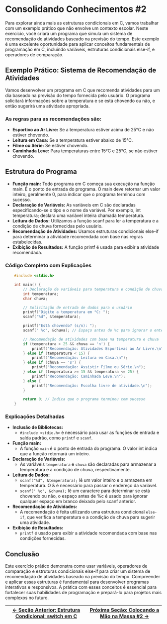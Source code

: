 # Consolidando Conhecimentos #2

Para explorar ainda mais as estruturas condicionais em C, vamos trabalhar com um exemplo prático que não envolve um contexto escolar. Neste exercício, você criará um programa que simula um sistema de recomendação de atividades baseado na previsão do tempo. Este exemplo é uma excelente oportunidade para aplicar conceitos fundamentais de programação em C, incluindo variáveis, estruturas condicionais else-if, e operadores de comparação.

## Exemplo Prático: Sistema de Recomendação de Atividades

Vamos desenvolver um programa em C que recomenda atividades para um dia baseado na previsão do tempo fornecida pelo usuário. O programa solicitará informações sobre a temperatura e se está chovendo ou não, e então sugerirá uma atividade apropriada.

### As regras para as recomendações são:
- **Esportivo ao Ar Livre:** Se a temperatura estiver acima de 25°C e não estiver chovendo.
- **Leitura em Casa:** Se a temperatura estiver abaixo de 15°C.
- **Filme ou Série:** Se estiver chovendo.
- **Caminhada Leve:** Para temperaturas entre 15°C e 25°C, se não estiver chovendo.

## Estrutura do Programa

- **Função main:** Todo programa em C começa sua execução na função main. É o ponto de entrada do programa. O main deve retornar um valor inteiro, geralmente 0, para indicar que o programa terminou com sucesso.
- **Declaração de Variáveis:** As variáveis em C são declaradas especificando-se o tipo e o nome da variável. Por exemplo, int temperatura; declara uma variável inteira chamada temperatura.
- **Leitura de Dados:** Utilizamos a função scanf para ler a temperatura e a condição de chuva fornecidas pelo usuário.
- **Recomendação de Atividades:** Usamos estruturas condicionais else-if para determinar a atividade recomendada com base nas regras estabelecidas.
- **Exibição de Resultados:** A função printf é usada para exibir a atividade recomendada.

### Código Completo com Explicações
```c
    #include <stdio.h>

    int main() {
        // Declaração de variáveis para temperatura e condição de chuva
        int temperatura;
        char chuva;

        // Solicitação de entrada de dados para o usuário
        printf("Digite a temperatura em °C: ");
        scanf("%d", &temperatura);

        printf("Está chovendo? (s/n): ");
        scanf(" %c", &chuva); // Espaço antes de %c para ignorar o enter

        // Recomendação de atividades com base na temperatura e chuva
        if (temperatura > 25 && chuva == 'n') {
            printf("Recomendação: Atividades Esportivas ao Ar Livre.\n");
        } else if (temperatura < 15) {
            printf("Recomendação: Leitura em Casa.\n");
        } else if (chuva == 's') {
            printf("Recomendação: Assistir Filme ou Série.\n");
        } else if (temperatura >= 15 && temperatura <= 25) {
            printf("Recomendação: Caminhada Leve.\n");
        } else {
            printf("Recomendação: Escolha livre de atividade.\n");
        }

        return 0; // Indica que o programa terminou com sucesso
    }
```

### Explicações Detalhadas
- **Inclusão de Bibliotecas:**
    - `#include <stdio.h>` é necessário para usar as funções de entrada e saída padrão, como `printf` e `scanf`.
- **Função main:**
    - A função `main` é o ponto de entrada do programa. O valor int indica que a função retornará um inteiro.
- **Declaração de Variáveis:**
    - As variáveis `temperatura` e `chuva` são declaradas para armazenar a temperatura e a condição de chuva, respectivamente.
- **Leitura de Dados:**
    - `scanf("%d", &temperatura);` lê um valor inteiro e o armazena em temperatura. O & é necessário para passar o endereço da variável.
    - `scanf(" %c", &chuva);` lê um caractere para determinar se está chovendo ou não, o espaço antes de %c é usado para ignorar qualquer espaço em branco deixado pelo scanf anterior.
- **Recomendação de Atividades:**
    - A recomendação é feita utilizando uma estrutura condicional `else-if`, que verifica a temperatura e a condição de chuva para sugerir uma atividade.
- **Exibição de Resultados:**
    - `printf` é usado para exibir a atividade recomendada com base nas condições fornecidas.

## Conclusão

Este exercício prático demonstra como usar variáveis, operadores de comparação e estruturas condicionais else-if para criar um sistema de recomendação de atividades baseado na previsão do tempo. Compreender e aplicar essas estruturas é fundamental para desenvolver programas interativos e responsivos. A prática com esses conceitos é essencial para fortalecer suas habilidades de programação e prepará-lo para projetos mais complexos no futuro.

| [← Seção Anterior: Estrutura Condicional: switch em C]() | [Próxima Seção: Colocando a Mão na Massa #2 →]() |
|---------------------------|------------------------------------------------------|